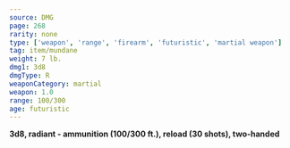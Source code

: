 ```yaml
---
source: DMG
page: 268
rarity: none
type: ['weapon', 'range', 'firearm', 'futuristic', 'martial weapon']
tag: item/mundane
weight: 7 lb.
dmg1: 3d8
dmgType: R
weaponCategory: martial
weapon: 1.0
range: 100/300
age: futuristic
---
```


**3d8, radiant - ammunition (100/300 ft.), reload (30 shots), two-handed**

